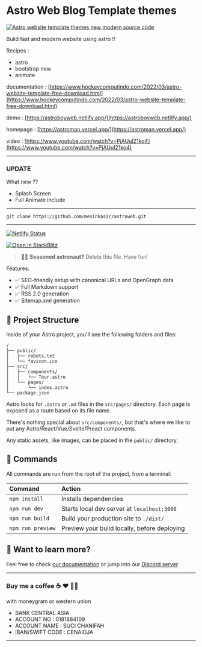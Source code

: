 # Astro Web Blog Template themes

[![Astro website template themes new modern source code](https://blogger.googleusercontent.com/img/a/AVvXsEhDOK7kRw2j0-zv7wXCcEzQnmioBla_0uYNGhNwyYkcsX6SdY37yh4bIZMCNBW3wcP_asF2UsrFcWrmoOGv241678TnYdJFpBHwE0V8c_4Kfk0DxFvoo6TCNmX7TQGnf1GM__EmdmB03yJCFs4JpwyPBu0C8Uagu3GhgJwu2rocEcgVk4FjRM9FW40NWA=s1920)](https://astroman.vercel.app/)

Build fast and modern website using astro !!

Recipes :

- astro
- bootstrap new
- animate

documentation : [https://www.hockeycomputindo.com/2022/03/astro-website-template-free-download.html](https://www.hockeycomputindo.com/2022/03/astro-website-template-free-download.html)

demo : [https://astroboyweb.netlify.app/](https://astroboyweb.netlify.app/)

homepage : [https://astroman.vercel.app/](https://astroman.vercel.app/)

video : [https://www.youtube.com/watch?v=PjAUuI21ko4](https://www.youtube.com/watch?v=PjAUuI21ko4)

---

### UPDATE

What new ??

- Splash Screen
- Full Animate include

---

```
git clone https://github.com/mesinkasir/astroweb.git
```

---

[![Netlify Status](https://api.netlify.com/api/v1/badges/62608bf7-2a02-41ae-b7a7-d5de6db2ebbf/deploy-status)](https://app.netlify.com/sites/astroboyweb/deploys)

[![Open in StackBlitz](https://developer.stackblitz.com/img/open_in_stackblitz.svg)](https://stackblitz.com/edit/astrobboy)

> 🧑‍🚀 **Seasoned astronaut?** Delete this file. Have fun!

Features:

- ✅ SEO-friendly setup with canonical URLs and OpenGraph data
- ✅ Full Markdown support
- ✅ RSS 2.0 generation
- ✅ Sitemap.xml generation

## 🚀 Project Structure

Inside of your Astro project, you'll see the following folders and files:

```
/
├── public/
│   ├── robots.txt
│   └── favicon.ico
├── src/
│   ├── components/
│   │   └── Tour.astro
│   └── pages/
│       └── index.astro
└── package.json
```

Astro looks for `.astro` or `.md` files in the `src/pages/` directory. Each page is exposed as a route based on its file name.

There's nothing special about `src/components/`, but that's where we like to put any Astro/React/Vue/Svelte/Preact components.

Any static assets, like images, can be placed in the `public/` directory.

## 🧞 Commands

All commands are run from the root of the project, from a terminal:

| Command           | Action                                       |
| :---------------- | :------------------------------------------- |
| `npm install`     | Installs dependencies                        |
| `npm run dev`     | Starts local dev server at `localhost:3000`  |
| `npm run build`   | Build your production site to `./dist/`      |
| `npm run preview` | Preview your build locally, before deploying |

## 👀 Want to learn more?

Feel free to check [our documentation](https://github.com/withastro/astro) or jump into our [Discord server](https://astro.build/chat).

---

### Buy me a coffee ☕️ ❤️ ✌🏻

with moneygram or western union

- BANK CENTRAL ASIA
- ACCOUNT NO : 0181884109
- ACCOUNT NAME : SUCI CHANIFAH
- IBAN/SWIFT CODE : CENAIDJA

---

